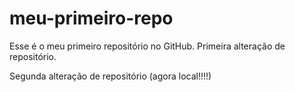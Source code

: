 # meu-primeiro-repo
Esse é o meu primeiro repositório no GitHub.
Primeira alteração de repositório.

Segunda alteração de repositório (agora local!!!!)
